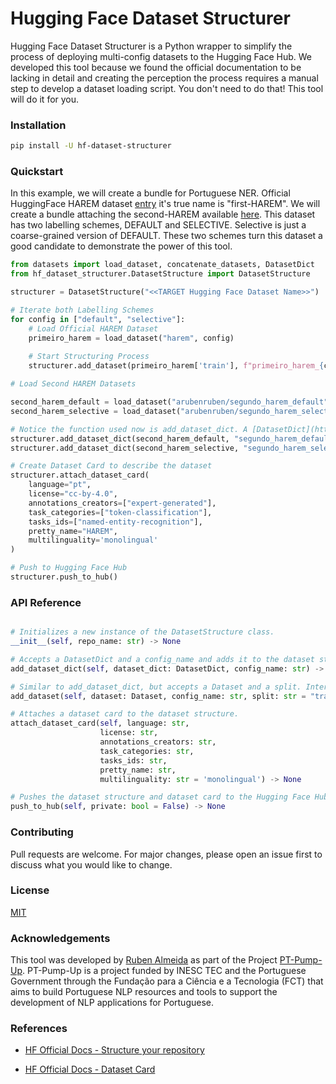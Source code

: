 # Hugging Face Dataset Structurer

Hugging Face Dataset Structurer is a Python wrapper to simplify the process of deploying multi-config datasets to the Hugging Face Hub. We developed this tool because we found the official documentation to be lacking in detail and creating the perception the process requires a manual step to develop a dataset loading script. You don't need to do that! This tool will do it for you. 


### Installation

```bash
pip install -U hf-dataset-structurer
```

### Quickstart

In this example, we will create a bundle for Portuguese NER. Official HuggingFace HAREM dataset [entry](https://huggingface.co/datasets/harem) it's true name is "first-HAREM". We will create a bundle attaching the second-HAREM available [here](https://www.linguateca.pt/LivroSegundoHAREM/). This dataset has two labelling schemes, DEFAULT and SELECTIVE. Selective is just a coarse-grained version of DEFAULT. These two schemes turn this dataset a good candidate to demonstrate the power of this tool.

```python
from datasets import load_dataset, concatenate_datasets, DatasetDict 
from hf_dataset_structurer.DatasetStructure import DatasetStructure

structurer = DatasetStructure("<<TARGET Hugging Face Dataset Name>>")

# Iterate both Labelling Schemes
for config in ["default", "selective"]:
    # Load Official HAREM Dataset
    primeiro_harem = load_dataset("harem", config)
    
    # Start Structuring Process
    structurer.add_dataset(primeiro_harem['train'], f"primeiro_harem_{config}", split="train")

# Load Second HAREM Datasets

second_harem_default = load_dataset("arubenruben/segundo_harem_default")
second_harem_selective = load_dataset("arubenruben/segundo_harem_selective")

# Notice the function used now is add_dataset_dict. A [DatasetDict](https://huggingface.co/docs/datasets/v2.15.0/en/package_reference/main_classes#datasets.DatasetDict) is a native HuggingFace object that represents a dictionary of datasets.
structurer.add_dataset_dict(second_harem_default, "segundo_harem_default")
structurer.add_dataset_dict(second_harem_selective, "segundo_harem_selective")

# Create Dataset Card to describe the dataset
structurer.attach_dataset_card(
    language="pt",
    license="cc-by-4.0",
    annotations_creators=["expert-generated"],
    task_categories=["token-classification"],
    tasks_ids=["named-entity-recognition"],
    pretty_name="HAREM",
    multilinguality='monolingual'
)

# Push to Hugging Face Hub
structurer.push_to_hub()

```

### API Reference

```python

# Initializes a new instance of the DatasetStructure class.
__init__(self, repo_name: str) -> None

# Accepts a DatasetDict and a config_name and adds it to the dataset structure.
add_dataset_dict(self, dataset_dict: DatasetDict, config_name: str) -> None

# Similar to add_dataset_dict, but accepts a Dataset and a split. Internally, it creates a DatasetDict and calls add_dataset_dict.
add_dataset(self, dataset: Dataset, config_name: str, split: str = "train") -> None

# Attaches a dataset card to the dataset structure.
attach_dataset_card(self, language: str,
                    license: str,
                    annotations_creators: str,
                    task_categories: str,
                    tasks_ids: str,
                    pretty_name: str,
                    multilinguality: str = 'monolingual') -> None

# Pushes the dataset structure and dataset card to the Hugging Face Hub.
push_to_hub(self, private: bool = False) -> None
```

### Contributing

Pull requests are welcome. For major changes, please open an issue first to discuss what you would like to change.

### License

[MIT](https://choosealicense.com/licenses/mit/)

### Acknowledgements

This tool was developed by [Ruben Almeida](https://www.linkedin.com/in/almeida-ruben/) as part of the Project [PT-Pump-Up](http://pt-pump-up.inesctec.pt/). PT-Pump-Up is a project funded by INESC TEC and the Portuguese Government through the Fundação para a Ciência e a Tecnologia (FCT) that aims to build Portuguese NLP resources and tools to support the development of NLP applications for Portuguese.

### References

* [HF Official Docs - Structure your repository](https://huggingface.co/docs/datasets/repository_structure#define-your-splits-in-yaml)

* [HF Official Docs - Dataset Card](https://huggingface.co/docs/datasets/add_dataset_card)
